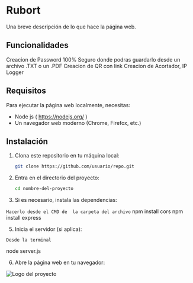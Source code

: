 # Rubort

Una breve descripción de lo que hace la página web.

## Funcionalidades

Creacion de Password 100% Seguro donde podras guardarlo desde un archivo .TXT o un .PDF
Creacion de QR con link
Creacion de Acortador, IP Logger


## Requisitos

Para ejecutar la página web localmente, necesitas:

- Node js  ( https://nodejs.org/ )
- Un navegador web moderno (Chrome, Firefox, etc.)

## Instalación

1. Clona este repositorio en tu máquina local:

    ```bash
    git clone https://github.com/usuario/repo.git
    ```

2. Entra en el directorio del proyecto:

    ```bash
    cd nombre-del-proyecto
    ```

3. Si es necesario, instala las dependencias:


``
Hacerlo desde el CMD de  la carpeta del archivo
``
    npm install cors
    npm install express
  

5. Inicia el servidor (si aplica):
  
```
Desde la terminal  
````
 node server.js 

6. Abre la página web en tu navegador:

![Logo del proyecto](file:///C:/Users/rabtag/Desktop/Pagina%20web/7064713a8ddb5d11914bb9a8b74b4898.jpg)
